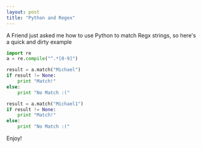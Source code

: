 ```yaml
---
layout: post
title: "Python and Regex"
---
```

A Friend just asked me how to use Python to match Regx strings, so here's a quick and dirty example

```python
import re
a = re.compile("^.*[0-9]")

result = a.match("Michael")
if result != None:
    print "Match!"
else:
    print "No Match :("

result = a.match("Michael1")
if result != None:
    print "Match!"
else:
    print "No Match :("

```

Enjoy!